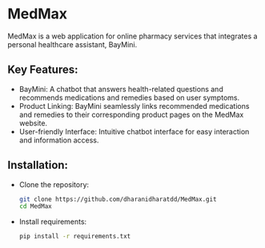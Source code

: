 # MedMax

MedMax is a web application for online pharmacy services that integrates a personal healthcare assistant, BayMini.

## Key Features:

- BayMini: A chatbot that answers health-related questions and recommends medications and remedies based on user symptoms.
- Product Linking: BayMini seamlessly links recommended medications and remedies to their corresponding product pages on the MedMax website.
- User-friendly Interface: Intuitive chatbot interface for easy interaction and information access.

## Installation:

- Clone the repository:
  ```bash
  git clone https://github.com/dharanidharatdd/MedMax.git
  cd MedMax
  ```
- Install requirements:
  ```bash
  pip install -r requirements.txt
  ```
